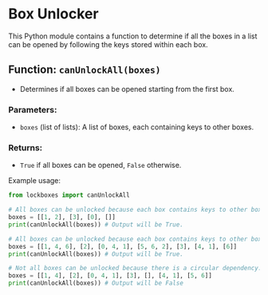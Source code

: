 # Box Unlocker

This Python module contains a function to determine if all the boxes in a list can be opened by following the keys stored within each box.

## Function: `canUnlockAll(boxes)`

- Determines if all boxes can be opened starting from the first box.

### Parameters:

- `boxes` (list of lists): A list of boxes, each containing keys to other boxes.

### Returns:

- `True` if all boxes can be opened, `False` otherwise.

Example usage:

```python
from lockboxes import canUnlockAll

# All boxes can be unlocked because each box contains keys to other boxes.
boxes = [[1, 2], [3], [0], []]
print(canUnlockAll(boxes)) # Output will be True.

# All boxes can be unlocked because each box contains keys to other boxes.
boxes = [[1, 4, 6], [2], [0, 4, 1], [5, 6, 2], [3], [4, 1], [6]]
print(canUnlockAll(boxes)) # Output will be True.

# Not all boxes can be unlocked because there is a circular dependency.
boxes = [[1, 4], [2], [0, 4, 1], [3], [], [4, 1], [5, 6]]
print(canUnlockAll(boxes)) # Output will be False
```
